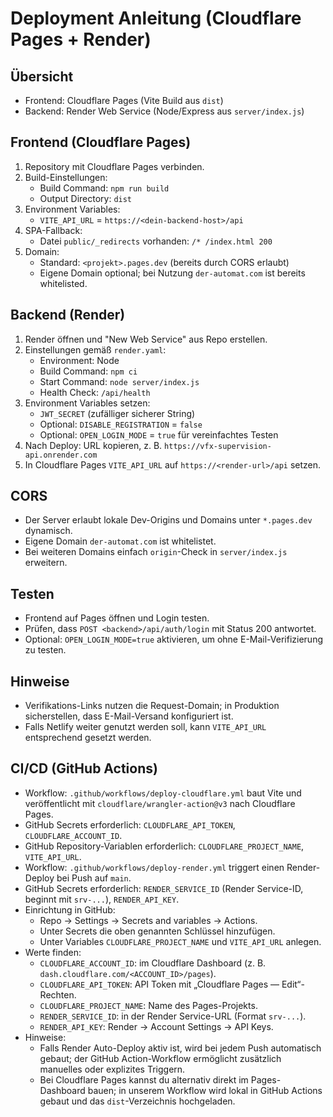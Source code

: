 # Deployment Anleitung (Cloudflare Pages + Render)

## Übersicht
- Frontend: Cloudflare Pages (Vite Build aus `dist`)
- Backend: Render Web Service (Node/Express aus `server/index.js`)

## Frontend (Cloudflare Pages)
1. Repository mit Cloudflare Pages verbinden.
2. Build-Einstellungen:
   - Build Command: `npm run build`
   - Output Directory: `dist`
3. Environment Variables:
   - `VITE_API_URL` = `https://<dein-backend-host>/api`
4. SPA-Fallback:
   - Datei `public/_redirects` vorhanden: `/* /index.html 200`
5. Domain:
   - Standard: `<projekt>.pages.dev` (bereits durch CORS erlaubt)
   - Eigene Domain optional; bei Nutzung `der-automat.com` ist bereits whitelisted.

## Backend (Render)
1. Render öffnen und "New Web Service" aus Repo erstellen.
2. Einstellungen gemäß `render.yaml`:
   - Environment: Node
   - Build Command: `npm ci`
   - Start Command: `node server/index.js`
   - Health Check: `/api/health`
3. Environment Variables setzen:
   - `JWT_SECRET` (zufälliger sicherer String)
   - Optional: `DISABLE_REGISTRATION` = `false`
   - Optional: `OPEN_LOGIN_MODE` = `true` für vereinfachtes Testen
4. Nach Deploy: URL kopieren, z. B. `https://vfx-supervision-api.onrender.com`
5. In Cloudflare Pages `VITE_API_URL` auf `https://<render-url>/api` setzen.

## CORS
- Der Server erlaubt lokale Dev-Origins und Domains unter `*.pages.dev` dynamisch.
- Eigene Domain `der-automat.com` ist whitelistet.
- Bei weiteren Domains einfach `origin`-Check in `server/index.js` erweitern.

## Testen
- Frontend auf Pages öffnen und Login testen.
- Prüfen, dass `POST <backend>/api/auth/login` mit Status 200 antwortet.
- Optional: `OPEN_LOGIN_MODE=true` aktivieren, um ohne E-Mail-Verifizierung zu testen.

## Hinweise
- Verifikations-Links nutzen die Request-Domain; in Produktion sicherstellen, dass E-Mail-Versand konfiguriert ist.
- Falls Netlify weiter genutzt werden soll, kann `VITE_API_URL` entsprechend gesetzt werden.

## CI/CD (GitHub Actions)
- Workflow: `.github/workflows/deploy-cloudflare.yml` baut Vite und veröffentlicht mit `cloudflare/wrangler-action@v3` nach Cloudflare Pages.
- GitHub Secrets erforderlich: `CLOUDFLARE_API_TOKEN`, `CLOUDFLARE_ACCOUNT_ID`.
- GitHub Repository-Variablen erforderlich: `CLOUDFLARE_PROJECT_NAME`, `VITE_API_URL`.
- Workflow: `.github/workflows/deploy-render.yml` triggert einen Render-Deploy bei Push auf `main`.
- GitHub Secrets erforderlich: `RENDER_SERVICE_ID` (Render Service-ID, beginnt mit `srv-...`), `RENDER_API_KEY`.
- Einrichtung in GitHub:
  - Repo → Settings → Secrets and variables → Actions.
  - Unter Secrets die oben genannten Schlüssel hinzufügen.
  - Unter Variables `CLOUDFLARE_PROJECT_NAME` und `VITE_API_URL` anlegen.
- Werte finden:
  - `CLOUDFLARE_ACCOUNT_ID`: im Cloudflare Dashboard (z. B. `dash.cloudflare.com/<ACCOUNT_ID>/pages`).
  - `CLOUDFLARE_API_TOKEN`: API Token mit „Cloudflare Pages — Edit“-Rechten.
  - `CLOUDFLARE_PROJECT_NAME`: Name des Pages-Projekts.
  - `RENDER_SERVICE_ID`: in der Render Service-URL (Format `srv-...`).
  - `RENDER_API_KEY`: Render → Account Settings → API Keys.
- Hinweise:
  - Falls Render Auto-Deploy aktiv ist, wird bei jedem Push automatisch gebaut; der GitHub Action-Workflow ermöglicht zusätzlich manuelles oder explizites Triggern.
  - Bei Cloudflare Pages kannst du alternativ direkt im Pages-Dashboard bauen; in unserem Workflow wird lokal in GitHub Actions gebaut und das `dist`-Verzeichnis hochgeladen.
